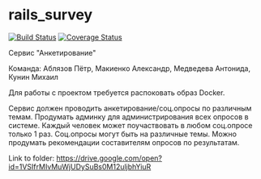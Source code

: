# rails_survey
[![Build Status](https://travis-ci.org/anatoliypronin/rails_survey.svg?branch=develop)](https://travis-ci.org/anatoliypronin/rails_survey)
[![Coverage Status](https://coveralls.io/repos/github/anatoliypronin/rails_survey/badge.svg?branch=develop)](https://coveralls.io/github/anatoliypronin/rails_survey?branch=develop)

Сервис "Анкетирование"

Команда: Аблязов Пётр, Макиенко Александр, Медведева Антонида, Кунин Михаил

Для работы с проектом требуется распоковать образ Docker.

Сервис должен проводить анкетирование/соц.опросы по различным темам. Продумать админку для администрирования всех опросов в системе. Каждый человек может поучаствовать в любом соц.опросе только 1 раз. Соц.опросы могут быть на различные темы. Можно продумать рекомендации составителям опросов по результатам.

Link to folder: https://drive.google.com/open?id=1VSIfrMIvMuWjUDySuBs0M12uljbhYiuR
